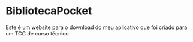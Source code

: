 # BibliotecaPocket
Este é um website para o download do meu aplicativo que foi criado para um TCC de curso técnico
